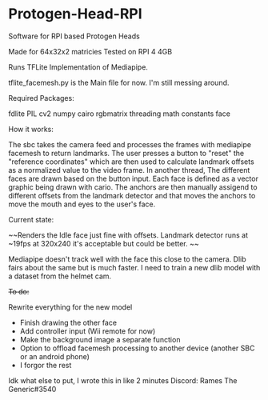 # Protogen-Head-RPI
Software for RPI based Protogen Heads

Made for 64x32x2 matricies
Tested on RPI 4 4GB

Runs TFLite Implementation of Mediapipe. 

tflite_facemesh.py is the Main file for now. I'm still messing around. 

Required Packages: 

fdlite
PIL
cv2
numpy
cairo
rgbmatrix
threading
math
constants
face

How it works: 

The sbc takes the camera feed and processes the frames with mediapipe facemesh to return landmarks. The user presses a button to "reset" the "reference coordinates" which are then used to calculate landmark offsets as a normalized value to the video frame. In another thread, The different faces are drawn based on the button input. Each face is defined as a vector graphic being drawn with cario. The anchors are then manually assigend to different offsets from the landmark detector and that moves the anchors to move the mouth and eyes to the user's face. 

Current state:

~~Renders the Idle face just fine with offsets. Landmark detector runs at ~19fps at 320x240 it's acceptable but could be better. ~~

Mediapipe doesn't track well with the face this close to the camera. Dlib fairs about the same but is much faster. I need to train a new dlib model with a dataset from the helmet cam. 



~~To do:~~

Rewrite everything for the new model

* Finish drawing the other face
* Add controller input (Wii remote for now)
* Make the background image a separate function
* Option to offload facemesh processing to another device (another SBC or an android phone)
* I forgor the rest











Idk what else to put, I wrote this in like 2 minutes 
Discord: Rames The Generic#3540
